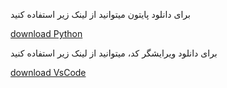 برای دانلود پایتون میتوانید از لینک زیر استفاده کنید

[download Python](https://www.python.org/ftp/python/3.7.4/python-3.7.4-amd64.exe)

برای دانلود ویرایشگر کد، میتوانید از لینک زیر استفاده کنید

[download VsCode](https://code.visualstudio.com/docs/?dv=win64user)
